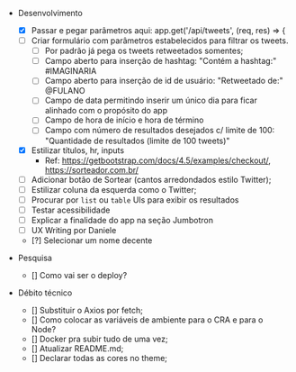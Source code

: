 - Desenvolvimento
  - [x] Passar e pegar parâmetros aqui: app.get('/api/tweets', (req, res) => {
  - [ ] Criar formulário com parâmetros estabelecidos para filtrar os tweets.
    - [ ] Por padrão já pega os tweets retweetados somentes;
    - [ ] Campo aberto para inserção de hashtag: "Contém a hashtag:" #IMAGINARIA
    - [ ] Campo aberto para inserção de id de usuário: "Retweetado de:" @FULANO
    - [ ] Campo de data permitindo inserir um único dia para ficar alinhado com o propósito do app
    - [ ] Campo de hora de início e hora de término
    - [ ] Campo com número de resultados desejados c/ limite de 100: "Quantidade de resultados (limite de 100 tweets)"
  - [x] Estilizar títulos, hr, inputs
    - Ref: https://getbootstrap.com/docs/4.5/examples/checkout/, https://sorteador.com.br/
  - [ ] Adicionar botão de Sortear (cantos arredondados estilo Twitter);
  - [ ] Estilizar coluna da esquerda como o Twitter;
  - [ ] Procurar por `list` ou `table` UIs para exibir os resultados
  - [ ] Testar acessibilidade
  - [ ] Explicar a finalidade do app na seção Jumbotron
  - [ ] UX Writing por Daniele
  - [?] Selecionar um nome decente

- Pesquisa
  - [] Como vai ser o deploy?

- Débito técnico
  - [] Substituir o Axios por fetch;
  - [] Como colocar as variáveis de ambiente para o CRA e para o Node?
  - [] Docker pra subir tudo de uma vez;
  - [] Atualizar README.md;
  - [] Declarar todas as cores no theme;